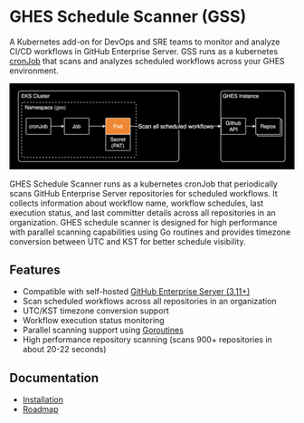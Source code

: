 # GHES Schedule Scanner (GSS)

A Kubernetes add-on for DevOps and SRE teams to monitor and analyze CI/CD workflows in GitHub Enterprise Server. GSS runs as a kubernetes [cronJob](https://kubernetes.io/docs/concepts/workloads/controllers/cron-jobs/) that scans and analyzes scheduled workflows across your GHES environment.

![System Architecture](./docs/assets/images/1.png)

GHES Schedule Scanner runs as a kubernetes cronJob that periodically scans GitHub Enterprise Server repositories for scheduled workflows. It collects information about workflow name, workflow schedules, last execution status, and last committer details across all repositories in an organization. GHES schedule scanner is designed for high performance with parallel scanning capabilities using Go routines and provides timezone conversion between UTC and KST for better schedule visibility.

## Features

- Compatible with self-hosted [GitHub Enterprise Server (3.11+)](https://docs.github.com/ko/enterprise-server/admin/all-releases)
- Scan scheduled workflows across all repositories in an organization
- UTC/KST timezone conversion support
- Workflow execution status monitoring
- Parallel scanning support using [Goroutines](https://go.dev/tour/concurrency/1)
- High performance repository scanning (scans 900+ repositories in about 20-22 seconds)

## Documentation

- [Installation](./docs/installation.md)
- [Roadmap](./docs/roadmap.md)